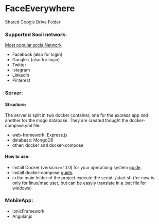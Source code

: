 # FaceEverywhere
[Shared Google Drive Folder](https://drive.google.com/folderview?id=0B8F2SIXsJf8_flFqYjJiRU5FcG85akJuRVlQcG9YZlIzdTVmYmJleVBteS0ybnFqWjhYTGM&usp=sharing)
### Supported Socil network:
[Most popular socialNetwork](http://www.ebizmba.com/articles/social-networking-websites)
  - Facebook (also for login)
  - Google+ (also for login)  
  - Twitter
  - Istagram
  - Linkedin
  - Pinterest

### Server:
#### Structure:
The server is split in two docker container, one for the express app and another for the mogo database. They are created thought the docker-compose.yml file.
  - web-framework: Express.js
  - database: MongoDB
  - other: docker and docker-compose

#### How to use:
- Install Docker (version>=1.1.0) for your operationg system [guide](https://docs.docker.com/installation/). 
- Install docker-compose [guide](https://docs.docker.com/compose/install/#install-compose).
- in the main folder of the project execute the script ./start.sh (for now is only for linux/mac user, but can be easyly translate in a .bat file for windows)

### MobileApp:
  - IonicFramework
  - Angular.js
